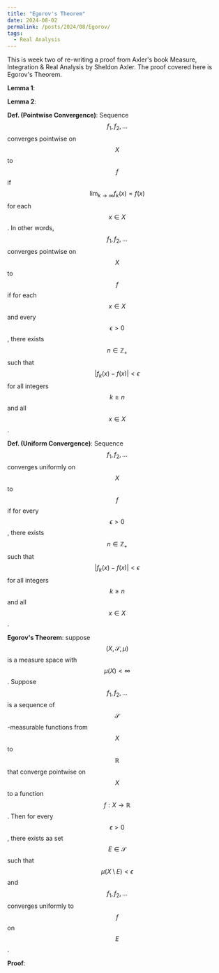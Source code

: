 ```yaml
---
title: "Egorov's Theorem"
date: 2024-08-02
permalink: /posts/2024/08/Egorov/
tags:
  - Real Analysis
---
```


This is week two of re-writing a proof from Axler's book Measure, Integration & Real Analysis by Sheldon Axler. The proof covered here is Egorov's Theorem. 

**Lemma 1**: 

**Lemma 2**: 

**Def. (Pointwise Convergence)**: Sequence $$f_1,f_2,\dots $$ converges pointwise on $$X$$ to $$f$$ if $$\lim_{k\to\infty}f_{k}(x)=f(x)$$ for each $$x\in X$$. In other words, $$f_1,f_2,\dots $$ converges pointwise on $$X$$ to $$f$$ if for each $$x\in X$$ and every $$\epsilon >0$$, there exists $$n\in\mathbb{Z}_{+}$$ such that $$|f_{k}(x)-f(x)|<\epsilon $$ for all integers $$k\geq n$$ and all $$x\in X$$. 

**Def. (Uniform Convergence)**: Sequence $$f_1,f_2,\dots $$ converges uniformly on $$X$$ to $$f$$ if for every $$\epsilon >0 $$, there exists $$n\in\mathbb{Z}_{+}$$ such that $$|f_{k}(x)-f(x)|<\epsilon $$ for all integers $$k\geq n$$ and all $$x\in X$$. 

**Egorov's Theorem**: suppose $$(X,\mathcal{S},\mu )$$ is a measure space with $$\mu (X)<\infty $$. Suppose $$f_1,f_2,\dots $$ is a sequence 
of $$\mathcal{S}$$-measurable functions from $$X$$ to $$\mathbb{R}$$ that converge pointwise on $$X$$ to a function $$f:X\to\mathbb{R}$$. 
Then for every $$\epsilon > 0 $$, there exists aa set $$E\in\mathcal{S}$$ such that $$\mu (X\setminus E)<\epsilon$$ and $$f_1,f_2,\dots $$ converges
uniformly to $$f$$ on $$E$$. 

**Proof**: 

